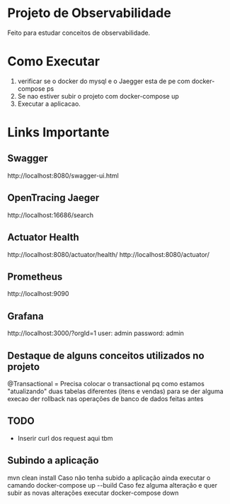 # Projeto de Observabilidade
Feito para estudar conceitos de observabilidade.

# Como Executar
1) verificar se o docker do mysql e o Jaegger esta de pe com docker-compose ps
2) Se nao estiver subir o projeto com docker-compose up
3) Executar a aplicacao.

# Links Importante
## Swagger
http://localhost:8080/swagger-ui.html
## OpenTracing Jaeger
http://localhost:16686/search
## Actuator Health
http://localhost:8080/actuator/health/
http://localhost:8080/actuator/

## Prometheus
http://localhost:9090

## Grafana
http://localhost:3000/?orgId=1
user: admin
password: admin

## Destaque de alguns conceitos utilizados no projeto

@Transactional = Precisa colocar o transactional pq como estamos "atualizando" duas tabelas diferentes (itens e vendas)
para se der alguma execao der rollback nas operações de banco de dados feitas antes 

## TODO
- Inserir curl dos request aqui tbm


## Subindo a aplicação
mvn clean install
Caso não tenha subido a aplicação ainda executar o camando docker-compose up --build
Caso fez alguma alteração e quer subir as novas alterações executar docker-compose down 